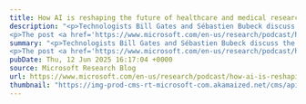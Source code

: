```yaml
---
title: How AI is reshaping the future of healthcare and medical research
description: "<p>Technologists Bill Gates and Sébastien Bubeck discuss the state of generative AI in medicine, how access to “medical intelligence” might help empower people across healthcare, and how AI’s accelerating improvements are likely to affect both delivery and discovery.</p>
<p>The post <a href='https://www.microsoft.com/en-us/research/podcast/how-ai-is-reshaping-the-future-of-healthcare-and-medical-research/'>How AI is reshaping the future of healthcare and medical research</a> appeared first on <a href='https://www.microsoft.com/en-us/research'>Microsoft Research</a>.</p>"
summary: "<p>Technologists Bill Gates and Sébastien Bubeck discuss the state of generative AI in medicine, how access to “medical intelligence” might help empower people across healthcare, and how AI’s accelerating improvements are likely to affect both delivery and discovery.</p>
<p>The post <a href='https://www.microsoft.com/en-us/research/podcast/how-ai-is-reshaping-the-future-of-healthcare-and-medical-research/'>How AI is reshaping the future of healthcare and medical research</a> appeared first on <a href='https://www.microsoft.com/en-us/research'>Microsoft Research</a>.</p>"
pubDate: Thu, 12 Jun 2025 16:17:04 +0000
source: Microsoft Research Blog
url: https://www.microsoft.com/en-us/research/podcast/how-ai-is-reshaping-the-future-of-healthcare-and-medical-research/
thumbnail: "https://img-prod-cms-rt-microsoft-com.akamaized.net/cms/api/am/imageFileData/RE1Mu3b?ver=5c31&h=30"
---
```


